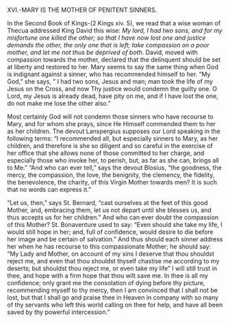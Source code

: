 
XVI.-MARY IS THE MOTHER OF PENITENT SINNERS.

In the Second Book of Kings-(2 Kings xiv. 5), we read that a wise woman of Thecua addressed King David this wise: _My lord, I had two sons, and for my misfortune one killed the other; so that I have now lost one and justice demands the other, the only one that is left; take compassion on a poor mother, and let me not thus be deprived of both_. David, moved with compassion towards the mother, declared that the delinquent should be set at liberty and restored to her. Mary seems to say the same thing when God is indignant against a sinner, who has recommended himself to her. “My God,” she says, ” I had two sons, Jesus and man; man took the life of my Jesus on the Cross, and now Thy justice would condemn the guilty one. O Lord, my Jesus is already dead, have pity on me, and if I have lost the one, do not make me lose the other also.”

Most certainly God will not condemn those sinners who have recourse to Mary, and for whom she prays, since He Himself commended them to her as her children. The devout Lanspergius supposes our Lord speaking in the following terms: “I recommended all, but especially sinners to Mary, as her children, and therefore is she so diligent and so careful in the exercise of her office that she allows none of those committed to her charge, and especially those who invoke her, to perish, but, as far as she can, brings all to Me.” “And who can ever tell,” says the devout Blosius, “the goodness, the mercy, the compassion, the love, the benignity, the clemency, the fidelity, the benevolence, the charity, of this Virgin Mother towards men? It is such that no words can express it.”

“Let us, then,” says St. Bernard, “cast ourselves at the feet of this good Mother, and, embracing them, let us not depart until she blesses us, and thus accepts us for her children.” And who can ever doubt the compassion of this Mother? St. Bonaventure used to say: “Even should she take my life, I would still hope in her; and, full of confidence, would desire to die before her image and be certain of salvation.” And thus should each sinner address her when he has recourse to this compassionate Mother; he should say: “My Lady and Mother, on account of my sins I deserve that thou shouldst reject me, and even that thou shouldst thyself chastise me according to my deserts; but shouldst thou reject me, or even take my life” I will still trust in thee, and hope with a firm hope that thou wilt save me. In thee is all my confidence; only grant me the consolation of dying before thy picture, recommending myself to thy mercy, then I am convinced that I shall not be lost, but that I shall go and praise thee in Heaven in company with so many of thy servants who left this world calling on thee for help, and have all been saved by thy powerful intercession.”

